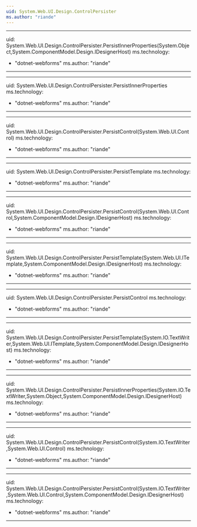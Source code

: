 ```yaml
---
uid: System.Web.UI.Design.ControlPersister
ms.author: "riande"
---
```


---
uid: System.Web.UI.Design.ControlPersister.PersistInnerProperties(System.Object,System.ComponentModel.Design.IDesignerHost)
ms.technology: 
  - "dotnet-webforms"
ms.author: "riande"
---

---
uid: System.Web.UI.Design.ControlPersister.PersistInnerProperties
ms.technology: 
  - "dotnet-webforms"
ms.author: "riande"
---

---
uid: System.Web.UI.Design.ControlPersister.PersistControl(System.Web.UI.Control)
ms.technology: 
  - "dotnet-webforms"
ms.author: "riande"
---

---
uid: System.Web.UI.Design.ControlPersister.PersistTemplate
ms.technology: 
  - "dotnet-webforms"
ms.author: "riande"
---

---
uid: System.Web.UI.Design.ControlPersister.PersistControl(System.Web.UI.Control,System.ComponentModel.Design.IDesignerHost)
ms.technology: 
  - "dotnet-webforms"
ms.author: "riande"
---

---
uid: System.Web.UI.Design.ControlPersister.PersistTemplate(System.Web.UI.ITemplate,System.ComponentModel.Design.IDesignerHost)
ms.technology: 
  - "dotnet-webforms"
ms.author: "riande"
---

---
uid: System.Web.UI.Design.ControlPersister.PersistControl
ms.technology: 
  - "dotnet-webforms"
ms.author: "riande"
---

---
uid: System.Web.UI.Design.ControlPersister.PersistTemplate(System.IO.TextWriter,System.Web.UI.ITemplate,System.ComponentModel.Design.IDesignerHost)
ms.technology: 
  - "dotnet-webforms"
ms.author: "riande"
---

---
uid: System.Web.UI.Design.ControlPersister.PersistInnerProperties(System.IO.TextWriter,System.Object,System.ComponentModel.Design.IDesignerHost)
ms.technology: 
  - "dotnet-webforms"
ms.author: "riande"
---

---
uid: System.Web.UI.Design.ControlPersister.PersistControl(System.IO.TextWriter,System.Web.UI.Control)
ms.technology: 
  - "dotnet-webforms"
ms.author: "riande"
---

---
uid: System.Web.UI.Design.ControlPersister.PersistControl(System.IO.TextWriter,System.Web.UI.Control,System.ComponentModel.Design.IDesignerHost)
ms.technology: 
  - "dotnet-webforms"
ms.author: "riande"
---
